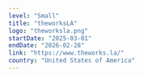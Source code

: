 ```yaml
---
level: "Small"
title: "theworksLA"
logo: "theworksla.png"
startDate: "2025-03-01"
endDate: "2026-02-28"
link: "https://www.theworks.la/"
country: "United States of America"
---
```

